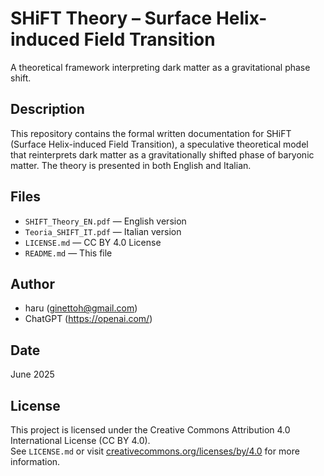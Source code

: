 
# SHiFT Theory – Surface Helix-induced Field Transition
A theoretical framework interpreting dark matter as a gravitational phase shift.

## Description
This repository contains the formal written documentation for SHiFT (Surface Helix-induced Field Transition), a speculative theoretical model that reinterprets dark matter as a gravitationally shifted phase of baryonic matter. The theory is presented in both English and Italian.

## Files
- `SHIFT_Theory_EN.pdf` — English version
- `Teoria_SHIFT_IT.pdf` — Italian version
- `LICENSE.md` — CC BY 4.0 License
- `README.md` — This file

## Author
- haru (ginettoh@gmail.com)
- ChatGPT (https://openai.com/)

## Date
June 2025

## License
This project is licensed under the Creative Commons Attribution 4.0 International License (CC BY 4.0).  
See `LICENSE.md` or visit [creativecommons.org/licenses/by/4.0](https://creativecommons.org/licenses/by/4.0/) for more information.
